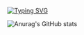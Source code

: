 <a href="https://git.io/typing-svg"><img src="https://readme-typing-svg.demolab.com?font=Fira+Code&size=27&duration=2000&pause=500&color=F79385&background=FFF5F100&multiline=true&width=520&height=88&lines=patience+is+key+in+life;耐+心+是+生+活+的+关+键" alt="Typing SVG" /></a>

![Anurag's GitHub stats](https://github-readme-stats.vercel.app/api?username=HOWILLMAKEIT)


